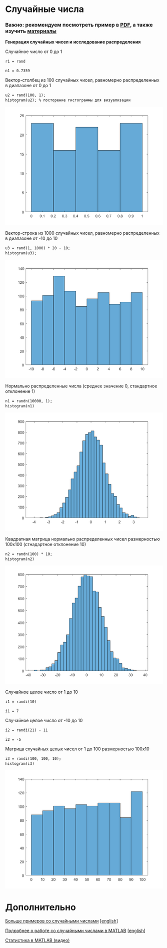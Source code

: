 # Случайные числа

### Важно: рекомендуем посмотреть пример в [PDF](random_numbers.pdf), а также изучить [материалы](#дополнительно)

**Генерация случайных чисел и исследование распределения**

Случайное число от 0 до 1

```matlab:Code
r1 = rand
```

```text:Output
n1 = 0.7359
```

Вектор-столбец из 100 случайных чисел, равномерно распределенных в диапазоне от 0 до 1

```matlab:Code
u2 = rand(100, 1);
histogram(u2); % посторение гистограммы для визуализации
```

![figure_0.png](README_images/figure_0.png)

Вектор-строка из 1000 случайных чисел, равномерно распределенных в диапазоне от -10 до 10

```matlab:Code
u3 = rand(1, 1000) * 20 - 10;
histogram(u3);
```

![figure_1.png](README_images/figure_1.png)

Нормально распределенные числа (среднее значение 0, стандартное отклонение 1)

```matlab:Code
n1 = randn(10000, 1);
histogram(n1)
```

![figure_2.png](README_images/figure_2.png)

Квадратная матрица нормально распределенных чисел размерностью 100х100 (стнадартное отклонение 10)

```matlab:Code
n2 = randn(100) * 10;
histogram(n2)
```

![figure_3.png](README_images/figure_3.png)

Случайное целое число от 1 до 10

```matlab:Code
i1 = randi(10)
```

```text:Output
i1 = 7
```

Случайное целое число от -10 до 10

```matlab:Code
i2 = randi(21) - 11
```

```text:Output
i2 = -5
```

Матрица случайных целых чисел от 1 до 100 размерностью 100х10

```matlab:Code
i3 = randi(100, 100, 10);
histogram(i3)
```

![figure_4.png](README_images/figure_4.png)

# Дополнительно

[Больше примеров со случайными числами](https://docs.exponenta.ru/matlab/examples.html?category=random-number-generation#random-number-generation) [[english](https://www.mathworks.com/help/matlab/examples.html?category=random-number-generation)]

[Подробнее о работе со случайными числами в MATLAB](https://docs.exponenta.ru/matlab/random-number-generation.html) [[english](https://www.mathworks.com/help/matlab/random-number-generation.html)]

[Статистика в MATLAB (видео)](https://youtu.be/bm2CyGGKVxM)